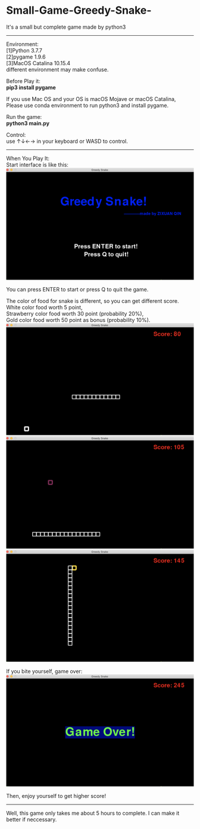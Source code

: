 # Small-Game-Greedy-Snake-
It's a small but complete game made by python3

------
Environment:  
[1]Python 3.7.7  
[2]pygame 1.9.6  
[3]MacOS Catalina 10.15.4  
different environment may make confuse.  



Before Play it:  
<b>pip3 install pygame</b>  

If you use Mac OS and your OS is macOS Mojave or macOS Catalina,  
Please use conda environment to run python3 and install pygame.  

Run the game:  
<b>python3 main.py</b>  

Control:  
use ↑↓←→ in your keyboard or WASD to control.  
***

When You Play It:  
Start interface is like this:  
![iamge](https://github.com/ZixuanQIN/Small-Game-Greedy-Snake-/blob/master/screen_shot/Start.png)  
  
You can press ENTER to start or press Q to quit the game.

  
The color of food for snake is different, so you can get different score.   
White color food worth 5 point,   
Strawberry color food worth 30 point (probability 20%),  
Gold color food worth 50 point as bonus (probability 10%).  
![iamge](https://github.com/ZixuanQIN/Small-Game-Greedy-Snake-/blob/master/screen_shot/Playing.png)  
![iamge](https://github.com/ZixuanQIN/Small-Game-Greedy-Snake-/blob/master/screen_shot/Playing2.png)   
![iamge](https://github.com/ZixuanQIN/Small-Game-Greedy-Snake-/blob/master/screen_shot/Playing3.png)  

If you bite yourself, game over:  
![iamge](https://github.com/ZixuanQIN/Small-Game-Greedy-Snake-/blob/master/screen_shot/GameOver.png)  
  
Then, enjoy yourself to get higher score!  

***
Well, this game only takes me about 5 hours to complete. I can make it better if neccessary.
